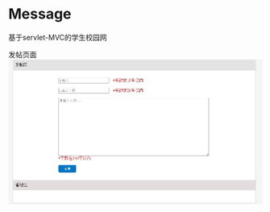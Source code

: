 # Message
基于servlet-MVC的学生校园网

发帖页面
![](https://github.com/LiuZhongLin/Message/blob/master/Message/WebRoot/img/post.JPG?raw=true)
